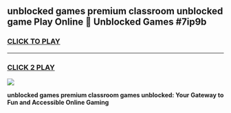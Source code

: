 
## unblocked games premium classroom unblocked game Play Online 👋 Unblocked Games #7ip9b
<h3>
<a href="https://premium.freeplayer.one?title=unblocked_games_premium_classroom&ref=21F">CLICK TO PLAY</a></h3>
<hr>

<h3>
<a href="https://premium.freeplayer.one?title=unblocked_games_premium_classroom&ref=21F">CLICK 2 PLAY</a>
  
</h3>

<a href="https://premium.freeplayer.one?title=unblocked_games_premium_classroom&ref=21F/"><img src="https://clearcache.store/games.png"></a>


**unblocked games premium classroom games unblocked: Your Gateway to Fun and Accessible Online Gaming**
